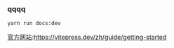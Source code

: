 ### qqqq
``` shell
yarn run docs:dev
```
[官方网站](https://vitepress.dev/zh/guide/getting-started):https://vitepress.dev/zh/guide/getting-started   

